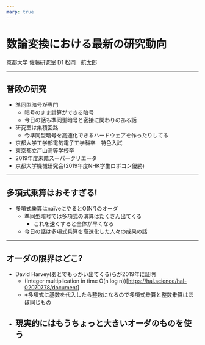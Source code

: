 ```yaml
---
marp: true
---
```

<!-- 
theme: default
size: 16:9
paginate: true
footer : https://nindanaoto.github.io ![](../../image/ccbysa.png) [licence](https://creativecommons.org/licenses/by-sa/4.0/)
style: |
  h1, h2, h3, h4, h5, header, footer {
        color: white;
    }
  section {
    background-color: #505050;
    color:white
  }
  table{
      color:black
  }
  code{
    color:black
  }
    a {
    font-weight:bold;
    color:#F00;
  } 
-->

<!-- page_number: true -->

# 数論変換における最新の研究動向

京都大学 佐藤研究室 D1 松岡　航太郎

---

## 普段の研究

- 準同型暗号が専門
    - 暗号のまま計算ができる暗号
    - 今日の話も準同型暗号と密接に関わりのある話
- 研究室は集積回路
    - 今準同型暗号を高速化できるハードウェアを作ったりしてる
- 京都大学工学部電気電子工学科卒　特色入試
- 東京都立戸山高等学校卒
- 2019年度未踏スーパークリエータ
- 京都大学機械研究会(2019年度NHK学生ロボコン優勝)

---

## 多項式乗算はおそすぎる!

- 多項式乗算はnaïveにやるとO(N²)のオーダ
    - 準同型暗号では多項式の演算はたくさん出てくる
        - これを速くすると全体が早くなる
    - 今日の話は多項式乗算を高速化した人々の成果の話

---

## オーダの限界はどこ?

- David Harvey(あとでもっかい出てくる)らが2019年に証明
    - (Integer multiplication in time O(n log n))[https://hal.science/hal-02070778/document]
    - ※多項式に基数を代入したら整数になるので多項式乗算と整数乗算はほぼ同じもの
- 現実的にはもうちょっと大きいオーダのものを使う
    - 
